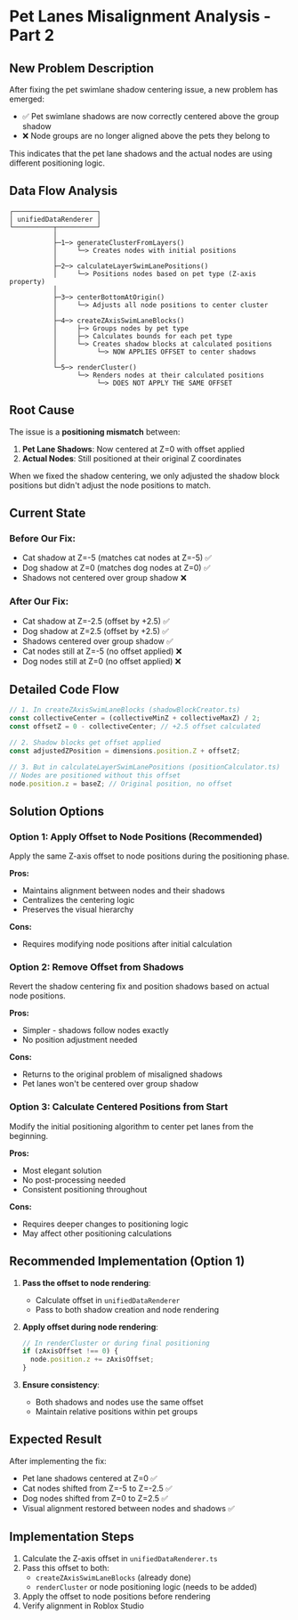 # Pet Lanes Misalignment Analysis - Part 2

## New Problem Description

After fixing the pet swimlane shadow centering issue, a new problem has emerged:
- ✅ Pet swimlane shadows are now correctly centered above the group shadow
- ❌ Node groups are no longer aligned above the pets they belong to

This indicates that the pet lane shadows and the actual nodes are using different positioning logic.

## Data Flow Analysis

```
┌─────────────────────┐
│ unifiedDataRenderer │
└──────────┬──────────┘
           │
           ├─1─> generateClusterFromLayers()
           │     └─> Creates nodes with initial positions
           │
           ├─2─> calculateLayerSwimLanePositions()
           │     └─> Positions nodes based on pet type (Z-axis property)
           │
           ├─3─> centerBottomAtOrigin()
           │     └─> Adjusts all node positions to center cluster
           │
           ├─4─> createZAxisSwimLaneBlocks()
           │     ├─> Groups nodes by pet type
           │     ├─> Calculates bounds for each pet type
           │     └─> Creates shadow blocks at calculated positions
           │          └─> NOW APPLIES OFFSET to center shadows
           │
           └─5─> renderCluster()
                 └─> Renders nodes at their calculated positions
                      └─> DOES NOT APPLY THE SAME OFFSET
```

## Root Cause

The issue is a **positioning mismatch** between:

1. **Pet Lane Shadows**: Now centered at Z=0 with offset applied
2. **Actual Nodes**: Still positioned at their original Z coordinates

When we fixed the shadow centering, we only adjusted the shadow block positions but didn't adjust the node positions to match.

## Current State

### Before Our Fix:
- Cat shadow at Z=-5 (matches cat nodes at Z=-5) ✅
- Dog shadow at Z=0 (matches dog nodes at Z=0) ✅
- Shadows not centered over group shadow ❌

### After Our Fix:
- Cat shadow at Z=-2.5 (offset by +2.5) ✅
- Dog shadow at Z=2.5 (offset by +2.5) ✅
- Shadows centered over group shadow ✅
- Cat nodes still at Z=-5 (no offset applied) ❌
- Dog nodes still at Z=0 (no offset applied) ❌

## Detailed Code Flow

```typescript
// 1. In createZAxisSwimLaneBlocks (shadowBlockCreator.ts)
const collectiveCenter = (collectiveMinZ + collectiveMaxZ) / 2;
const offsetZ = 0 - collectiveCenter; // +2.5 offset calculated

// 2. Shadow blocks get offset applied
const adjustedZPosition = dimensions.position.Z + offsetZ;

// 3. But in calculateLayerSwimLanePositions (positionCalculator.ts)
// Nodes are positioned without this offset
node.position.z = baseZ; // Original position, no offset
```

## Solution Options

### Option 1: Apply Offset to Node Positions (Recommended)
Apply the same Z-axis offset to node positions during the positioning phase.

**Pros:**
- Maintains alignment between nodes and their shadows
- Centralizes the centering logic
- Preserves the visual hierarchy

**Cons:**
- Requires modifying node positions after initial calculation

### Option 2: Remove Offset from Shadows
Revert the shadow centering fix and position shadows based on actual node positions.

**Pros:**
- Simpler - shadows follow nodes exactly
- No position adjustment needed

**Cons:**
- Returns to the original problem of misaligned shadows
- Pet lanes won't be centered over group shadow

### Option 3: Calculate Centered Positions from Start
Modify the initial positioning algorithm to center pet lanes from the beginning.

**Pros:**
- Most elegant solution
- No post-processing needed
- Consistent positioning throughout

**Cons:**
- Requires deeper changes to positioning logic
- May affect other positioning calculations

## Recommended Implementation (Option 1)

1. **Pass the offset to node rendering**:
   - Calculate offset in `unifiedDataRenderer`
   - Pass to both shadow creation and node rendering

2. **Apply offset during node rendering**:
   ```typescript
   // In renderCluster or during final positioning
   if (zAxisOffset !== 0) {
     node.position.z += zAxisOffset;
   }
   ```

3. **Ensure consistency**:
   - Both shadows and nodes use the same offset
   - Maintain relative positions within pet groups

## Expected Result

After implementing the fix:
- Pet lane shadows centered at Z=0 ✅
- Cat nodes shifted from Z=-5 to Z=-2.5 ✅
- Dog nodes shifted from Z=0 to Z=2.5 ✅
- Visual alignment restored between nodes and shadows ✅

## Implementation Steps

1. Calculate the Z-axis offset in `unifiedDataRenderer.ts`
2. Pass this offset to both:
   - `createZAxisSwimLaneBlocks` (already done)
   - `renderCluster` or node positioning logic (needs to be added)
3. Apply the offset to node positions before rendering
4. Verify alignment in Roblox Studio